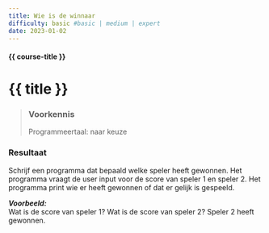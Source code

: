 ```yaml
---
title: Wie is de winnaar
difficulty: basic #basic | medium | expert
date: 2023-01-02
---
```


#### {{ course-title }}

# {{ title }}

> ### Voorkennis
> Programmeertaal: naar keuze

### Resultaat
Schrijf een programma dat bepaald welke speler heeft gewonnen. Het
programma vraagt de user input voor de score van speler 1 en speler 2.
Het programma print wie er heeft gewonnen of dat er gelijk is gespeeld.

***Voorbeeld:***  
Wat is de score van speler 1? Wat is de score van speler 2? Speler 2
heeft gewonnen.
